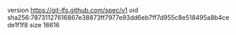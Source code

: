 version https://git-lfs.github.com/spec/v1
oid sha256:78731127616867e38873ff7977e93dd6eb7ff7d955c8e518495a8b4cede1f1f8
size 16616
